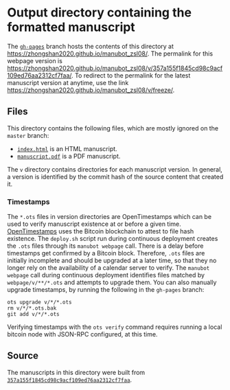 # Output directory containing the formatted manuscript

The [`gh-pages`](https://github.com/zhongshan2020/manubot_zsl08/tree/gh-pages) branch hosts the contents of this directory at <https://zhongshan2020.github.io/manubot_zsl08/>.
The permalink for this webpage version is <https://zhongshan2020.github.io/manubot_zsl08/v/357a155f1845cd98c9acf109ed76aa2312cf7faa/>.
To redirect to the permalink for the latest manuscript version at anytime, use the link <https://zhongshan2020.github.io/manubot_zsl08/v/freeze/>.

## Files

This directory contains the following files, which are mostly ignored on the `master` branch:

+ [`index.html`](index.html) is an HTML manuscript.
+ [`manuscript.pdf`](manuscript.pdf) is a PDF manuscript.

The `v` directory contains directories for each manuscript version.
In general, a version is identified by the commit hash of the source content that created it.

### Timestamps

The `*.ots` files in version directories are OpenTimestamps which can be used to verify manuscript existence at or before a given time.
[OpenTimestamps](https://opentimestamps.org/) uses the Bitcoin blockchain to attest to file hash existence.
The `deploy.sh` script run during continuous deployment creates the `.ots` files through its `manubot webpage` call.
There is a delay before timestamps get confirmed by a Bitcoin block.
Therefore, `.ots` files are initially incomplete and should be upgraded at a later time, so that they no longer rely on the availability of a calendar server to verify.
The `manubot webpage` call during continuous deployment identifies files matched by `webpage/v/**/*.ots` and attempts to upgrade them.
You can also manually upgrade timestamps, by running the following in the `gh-pages` branch:

```shell
ots upgrade v/*/*.ots
rm v/*/*.ots.bak
git add v/*/*.ots
```

Verifying timestamps with the `ots verify` command requires running a local bitcoin node with JSON-RPC configured, at this time.

## Source

The manuscripts in this directory were built from
[`357a155f1845cd98c9acf109ed76aa2312cf7faa`](https://github.com/zhongshan2020/manubot_zsl08/commit/357a155f1845cd98c9acf109ed76aa2312cf7faa).
